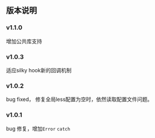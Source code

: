 ## 版本说明
### v1.1.0

增加公共库支持

### v1.0.3 

适应silky hook新的回调机制

### v1.0.2

bug fixed， 修复全局less配置为空时，依然读取配置文件问题。

### v1.0.1

bug 修复，增加`Error` `catch`